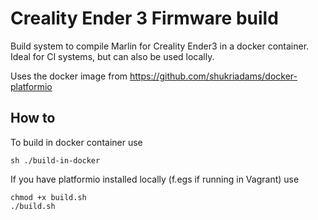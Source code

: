 # Creality Ender 3 Firmware build

Build system to compile Marlin for Creality Ender3 in a docker container. Ideal for CI systems, but can also be used locally. 

Uses the docker image from https://github.com/shukriadams/docker-platformio

## How to

To build in docker container use

    sh ./build-in-docker

If you have platformio installed locally (f.egs if running in Vagrant) use

    chmod +x build.sh
    ./build.sh

